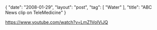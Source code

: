 {
   "date": "2008-01-29",
   "layout": "post",
   "tag": [
      "Water"
   ],
   "title": "ABC News clip on TeleMedicine"
}

https://www.youtube.com/watch?v=LmZ1VolViJQ  